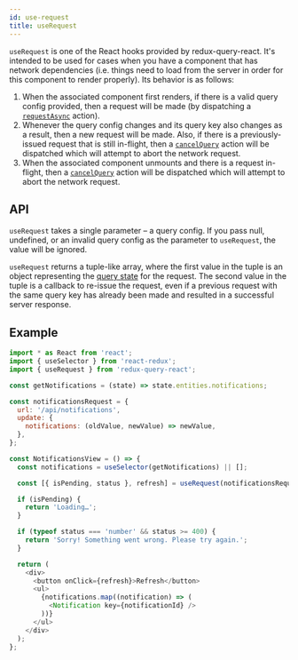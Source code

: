 ```yaml
---
id: use-request
title: useRequest
---
```


`useRequest` is one of the React hooks provided by redux-query-react. It's intended to be used for cases when you have a component that has network dependencies (i.e. things need to load from the server in order for this component to render properly). Its behavior is as follows:

1. When the associated component first renders, if there is a valid query config provided, then a request will be made (by dispatching a [`requestAsync`](redux-actions#requestasync) action).
2. Whenever the query config changes and its query key also changes as a result, then a new request will be made. Also, if there is a previously-issued request that is still in-flight, then a [`cancelQuery`](redux-actions#cancelquery) action will be dispatched which will attempt to abort the network request.
3. When the associated component unmounts and there is a request in-flight, then a [`cancelQuery`](redux-actions#cancelquery) action will be dispatched which will attempt to abort the network request.

## API

`useRequest` takes a single parameter – a query config. If you pass null, undefined, or an invalid query config as the parameter to `useRequest`, the value will be ignored.

`useRequest` returns a tuple-like array, where the first value in the tuple is an object representing the [query state](query-state) for the request. The second value in the tuple is a callback to re-issue the request, even if a previous request with the same query key has already been made and resulted in a successful server response.

## Example

```javascript
import * as React from 'react';
import { useSelector } from 'react-redux';
import { useRequest } from 'redux-query-react';

const getNotifications = (state) => state.entities.notifications;

const notificationsRequest = {
  url: '/api/notifications',
  update: {
    notifications: (oldValue, newValue) => newValue,
  },
};

const NotificationsView = () => {
  const notifications = useSelector(getNotifications) || [];

  const [{ isPending, status }, refresh] = useRequest(notificationsRequest);

  if (isPending) {
    return 'Loading…';
  }

  if (typeof status === 'number' && status >= 400) {
    return 'Sorry! Something went wrong. Please try again.';
  }

  return (
    <div>
      <button onClick={refresh}>Refresh</button>
      <ul>
        {notifications.map((notification) => (
          <Notification key={notificationId} />
        ))}
      </ul>
    </div>
  );
};
```
